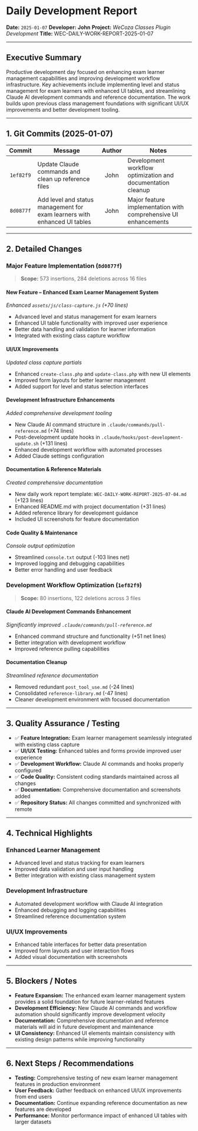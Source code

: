 # Daily Development Report

**Date:** `2025-01-07`
**Developer:** **John**
**Project:** *WeCoza Classes Plugin Development*
**Title:** WEC-DAILY-WORK-REPORT-2025-01-07

---

## Executive Summary

Productive development day focused on enhancing exam learner management capabilities and improving development workflow infrastructure. Key achievements include implementing level and status management for exam learners with enhanced UI tables, and streamlining Claude AI development commands and reference documentation. The work builds upon previous class management foundations with significant UI/UX improvements and better development tooling.

---

## 1. Git Commits (2025-01-07)

|   Commit  | Message                                                              | Author | Notes                                                                  |
| :-------: | -------------------------------------------------------------------- | :----: | ---------------------------------------------------------------------- |
| `1ef82f9` | Update Claude commands and clean up reference files                 |  John  | Development workflow optimization and documentation cleanup            |
| `8d0877f` | Add level and status management for exam learners with enhanced UI tables |  John  | Major feature implementation with comprehensive UI enhancements       |

---

## 2. Detailed Changes

### Major Feature Implementation (`8d0877f`)

> **Scope:** 573 insertions, 284 deletions across 16 files

#### **New Feature – Enhanced Exam Learner Management System**

*Enhanced `assets/js/class-capture.js` (+70 lines)*

* Advanced level and status management for exam learners
* Enhanced UI table functionality with improved user experience
* Better data handling and validation for learner information
* Integrated with existing class capture workflow

#### **UI/UX Improvements**

*Updated class capture partials*

* Enhanced `create-class.php` and `update-class.php` with new UI elements
* Improved form layouts for better learner management
* Added support for level and status selection interfaces

#### **Development Infrastructure Enhancements**

*Added comprehensive development tooling*

* New Claude AI command structure in `.claude/commands/pull-reference.md` (+74 lines)
* Post-development update hooks in `.claude/hooks/post-development-update.sh` (+131 lines)
* Enhanced development workflow with automated processes
* Added Claude settings configuration

#### **Documentation & Reference Materials**

*Created comprehensive documentation*

* New daily work report template: `WEC-DAILY-WORK-REPORT-2025-07-04.md` (+123 lines)
* Enhanced README.md with project documentation (+31 lines)
* Added reference library for development guidance
* Included UI screenshots for feature documentation

#### **Code Quality & Maintenance**

*Console output optimization*

* Streamlined `console.txt` output (-103 lines net)
* Improved logging and debugging capabilities
* Better error handling and user feedback

### Development Workflow Optimization (`1ef82f9`)

> **Scope:** 80 insertions, 122 deletions across 3 files

#### **Claude AI Development Commands Enhancement**

*Significantly improved `.claude/commands/pull-reference.md`*

* Enhanced command structure and functionality (+51 net lines)
* Better integration with development workflow
* Improved reference pulling capabilities

#### **Documentation Cleanup**

*Streamlined reference documentation*

* Removed redundant `post_tool_use.md` (-24 lines)
* Consolidated `reference-library.md` (-47 lines)
* Cleaner development environment with focused documentation

---

## 3. Quality Assurance / Testing

* ✅ **Feature Integration:** Exam learner management seamlessly integrated with existing class capture
* ✅ **UI/UX Testing:** Enhanced tables and forms provide improved user experience
* ✅ **Development Workflow:** Claude AI commands and hooks properly configured
* ✅ **Code Quality:** Consistent coding standards maintained across all changes
* ✅ **Documentation:** Comprehensive documentation and screenshots added
* ✅ **Repository Status:** All changes committed and synchronized with remote

---

## 4. Technical Highlights

### Enhanced Learner Management
- Advanced level and status tracking for exam learners
- Improved data validation and user input handling
- Better integration with existing class management system

### Development Infrastructure
- Automated development workflow with Claude AI integration
- Enhanced debugging and logging capabilities
- Streamlined reference documentation system

### UI/UX Improvements
- Enhanced table interfaces for better data presentation
- Improved form layouts and user interaction flows
- Added visual documentation with screenshots

---

## 5. Blockers / Notes

* **Feature Expansion:** The enhanced exam learner management system provides a solid foundation for future learner-related features
* **Development Efficiency:** New Claude AI commands and workflow automation should significantly improve development velocity
* **Documentation:** Comprehensive documentation and reference materials will aid in future development and maintenance
* **UI Consistency:** Enhanced UI elements maintain consistency with existing design patterns while improving functionality

---

## 6. Next Steps / Recommendations

* **Testing:** Comprehensive testing of new exam learner management features in production environment
* **User Feedback:** Gather feedback on enhanced UI/UX improvements from end users
* **Documentation:** Continue expanding reference documentation as new features are developed
* **Performance:** Monitor performance impact of enhanced UI tables with larger datasets
